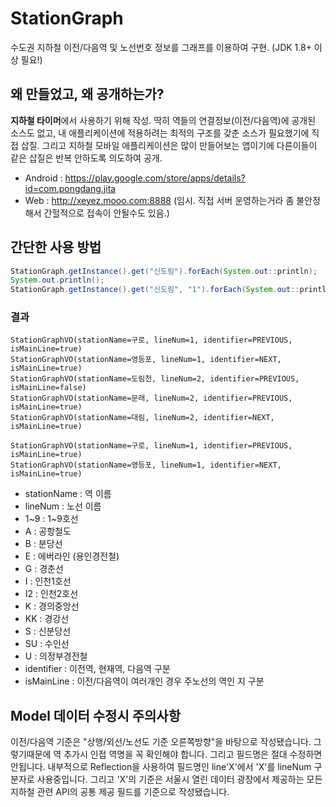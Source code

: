 # StationGraph
수도권 지하철 이전/다음역 및 노선번호 정보를 그래프를 이용하여 구현. (JDK 1.8+ 이상 필요!)

## 왜 만들었고, 왜 공개하는가?
**지하철 타이머**에서 사용하기 위해 작성. 딱히 역들의 연결정보(이전/다음역)에  공개된 소스도 없고, 내 애플리케이션에 적용하려는 최적의 구조를 갖춘 소스가 필요했기에 직접 삽질.
그리고 지하철 모바일 애플리케이션은 많이 만들어보는 앱이기에 다른이들이 같은 삽질은 반복 안하도록 의도하여 공개.
- Android : https://play.google.com/store/apps/details?id=com.pongdang.jita
- Web : http://xeyez.mooo.com:8888 (임시. 직접 서버 운영하는거라 좀 불안정해서 간헐적으로 접속이 안될수도 있음.)

## 간단한 사용 방법
```java
StationGraph.getInstance().get("신도림").forEach(System.out::println);
System.out.println();
StationGraph.getInstance().get("신도림", "1").forEach(System.out::println);
```

### 결과
```
StationGraphVO(stationName=구로, lineNum=1, identifier=PREVIOUS, isMainLine=true)
StationGraphVO(stationName=영등포, lineNum=1, identifier=NEXT, isMainLine=true)
StationGraphVO(stationName=도림천, lineNum=2, identifier=PREVIOUS, isMainLine=false)
StationGraphVO(stationName=문래, lineNum=2, identifier=PREVIOUS, isMainLine=true)
StationGraphVO(stationName=대림, lineNum=2, identifier=NEXT, isMainLine=true)

StationGraphVO(stationName=구로, lineNum=1, identifier=PREVIOUS, isMainLine=true)
StationGraphVO(stationName=영등포, lineNum=1, identifier=NEXT, isMainLine=true)
```

- stationName : 역 이름
- lineNum : 노선 이름
 - 1~9 : 1~9호선
 - A : 공항철도
 - B : 분당선
 - E : 에버라인 (용인경전철)
 - G : 경춘선
 - I : 인천1호선
 - I2 : 인천2호선
 - K : 경의중앙선
 - KK : 경강선
 - S : 신분당선
 - SU : 수인선
 - U : 의정부경전철
- identifier : 이전역, 현재역, 다음역 구분
- isMainLine : 이전/다음역이 여러개인 경우 주노선의 역인 지 구분


## Model 데이터 수정시 주의사항
이전/다음역 기준은 "상행/외선/노선도 기준 오른쪽방향"을 바탕으로 작성됐습니다. 그렇기때문에 역 추가시 인접 역명을 꼭 확인해야 합니다. 그리고 필드명은 절대 수정하면 안됩니다. 내부적으로 Reflection을 사용하여 필드명인 line'X'에서 'X'를 lineNum 구분자로 사용중입니다. 그리고 'X'의 기준은 서울시 열린 데이터 광장에서 제공하는 모든 지하철 관련 API의 공통 제공 필드를 기준으로 작성됐습니다.
